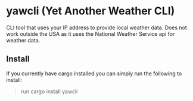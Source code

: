 # yawcli (Yet Another Weather CLI)

CLI tool that uses your IP address to provide local weather data. Does not work outside the USA as it uses the National Weather Service api for weather data.

## Install

If you currently have cargo installed you can simply run the following to install:

> run cargo install yawcli
